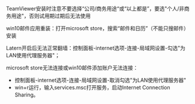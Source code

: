 TeamViewer安装时注意不要选择“公司/商务用途“或“以上都是”，要选"个人/非商务用途"，否则试用期过期后无法使用

win10邮件应用重装：打开microsoft store，搜索“邮件和日历”（不能只搜邮件）安装

Latern开启后无法正常翻墙：控制面板-internet选项-连接-局域网设置-勾选"为LAN使用代理服务器"；

microsoft store无法连接或win10邮件添加账户无法连接：

* 控制面板-internet选项-连接-局域网设置-取消勾选"为LAN使用代理服务器"
* win+r运行，输入services.msc打开服务，启动Internet Connection Sharing。



